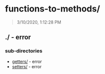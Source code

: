 # functions-to-methods/

> 3/10/2020, 1:12:28 PM 

## ./ - error


### sub-directories

* [getters/](./getters/REVIEW.md) - error
* [setters/](./setters/REVIEW.md) - error

